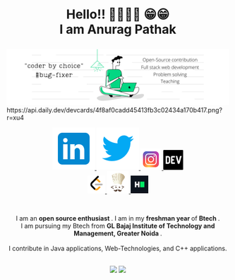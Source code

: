 <html>   
<body>
  <h1> <p align ="center"> Hello!! 👋🏻✌🏻 😁😁<br> I am Anurag Pathak </p> </h1>
  <img src = https://github.com/ANURAG-PATHAK/ANURAG-PATHAK/blob/master/resources/BANNER.png />
  https://api.daily.dev/devcards/4f8af0cadd45413fb3c02434a170b417.png?r=xu4
  <p align = center > 
    <a href = https://www.linkedin.com/in/anurag-pathak-41807b17a > 
    <img src = https://github.com/ANURAG-PATHAK/ANURAG-PATHAK/blob/master/resources/icons8-linkedin.svg />
    </a> 
    <a href = https://twitter.com/AnuragP06124038 > 
    <img src = https://github.com/ANURAG-PATHAK/ANURAG-PATHAK/blob/master/resources/icons8-twitter.svg />
    </a> 
    <a href = https://www.instagram.com/___anurag__pathak___ > 
    <img src = https://github.com/ANURAG-PATHAK/ANURAG-PATHAK/blob/master/resources/icons8-instagram-logo-48.png />
    </a> 
    <a href = https://dev.to/anurag_pathak > 
    <img src = https://github.com/ANURAG-PATHAK/ANURAG-PATHAK/blob/master/resources/dev-black.png width = 45px />
    </a> 
                            <br>
    <a href = https://leetcode.com/anurag__pathak > 
    <img src = https://github.com/ANURAG-PATHAK/ANURAG-PATHAK/blob/master/resources/download_adobespark.png  width = 40px/>
    </a> 
    <a href = https://www.codechef.com/users/anurag_pathak > 
    <img src = https://github.com/ANURAG-PATHAK/ANURAG-PATHAK/blob/master/resources/codecheficon_adobespark.png />
    </a> 
    <a href = https://www.hackerrank.com/pathakanurag605 > 
    <img src = https://github.com/ANURAG-PATHAK/ANURAG-PATHAK/blob/master/resources/HackerRank_Icon-1000px_adobespark.png  width = 40px/>
    </a> 
  </p>
  <br>
  <p align = center >
    I am an <b> open source enthusiast </b>. I am in my <b> freshman year </b>  of <b> Btech </b>.<br>
    I am pursuing my Btech from <b> GL Bajaj Institute of Technology and Management, Greater Noida </b>.
    <br>
    <br>
    I contribute in Java applications, Web-Technologies, and C++ applications. 
    <br>
    <br>
  </p>
  <p align = center >
    <img src = "https://github-readme-stats-anurag-pathak.vercel.app/api?username=ANURAG-PATHAK&show_icons=true&hide_border=true" />
    <img src = https://github-readme-stats-anurag-pathak.vercel.app/api/top-langs?username=ANURAG-PATHAK&layout=compact />
  </p>
</body>
</html>
